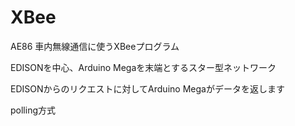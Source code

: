 # XBee
AE86 車内無線通信に使うXBeeプログラム

EDISONを中心、Arduino Megaを末端とするスター型ネットワーク

EDISONからのリクエストに対してArduino Megaがデータを返します

polling方式
